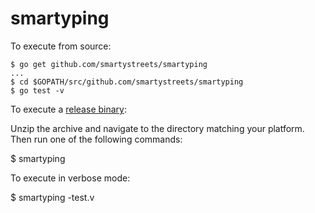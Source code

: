 # smartyping

To execute from source:

```
$ go get github.com/smartystreets/smartyping
...
$ cd $GOPATH/src/github.com/smartystreets/smartyping
$ go test -v
```

To execute a [release binary](https://github.com/smartystreets/smartyping/releases):

Unzip the archive and navigate to the directory matching your platform. Then run one of the following commands:

$ smartyping

To execute in verbose mode:

$ smartyping -test.v